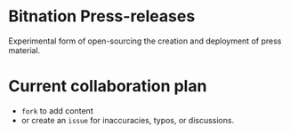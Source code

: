 # Bitnation Press-releases
Experimental form of open-sourcing the creation and deployment of press material.

# Current collaboration plan
* ```fork``` to add content 
* or create an ```issue``` for inaccuracies, typos, or discussions.
